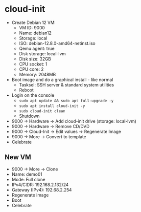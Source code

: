 # cloud-init

- Create Debian 12 VM
  - VM ID: 9000
  - Name: debian12
  - Storage: local
  - ISO: debian-12.8.0-amd64-netinst.iso
  - Qemu agent: true
  - Disk storage: local-lvm
  - Disk size: 32GB
  - CPU socket: 1
  - CPU core: 2
  - Memory: 2048MB
- Boot image and do a graphical install - like  normal
  - Tasksel: SSH server & standard system utilities
  - Reboot
- Login on the console
  - `sudo apt update && sudo apt full-upgrade -y`
  - `sudo apt install cloud-init -y`
  - `sudo cloud-init clean`
  - Shutdown
- 9000 -> Hardware -> Add cloud-init drive (storage: local-lvm)
- 9000 -> Hardware -> Remove CD/DVD
- 9000 -> Cloud-Init -> Edit values -> Regenerate Image
- 9000 -> More -> Convert to template
- Celebrate

## New VM

- 9000 -> More -> Clone
- Name: demo01
- Mode: Full clone
- IPv4/CIDR: 192.168.2.132/24
- Gateway (IPv4): 192.68.2.254
- Regenerate image
- Boot
- Celebrate
